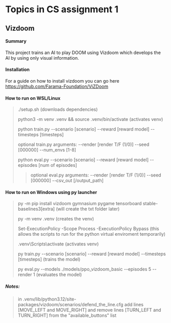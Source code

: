 
# Topics in CS assignment 1 
## Vizdoom

#### Summary
This project trains an AI to play DOOM using Vizdoom which develops the AI by using only visual information.

#### Installation 
For a guide on how to install vizdoom you can go here https://github.com/Farama-Foundation/ViZDoom

#### How to run on WSL/Linux
>./setup.sh (downloads dependencies)
>
>python3 -m venv .venv && source .venv/bin/activate (activates venv)
>
>python train.py --scenario [scenario] --reward [reward model] --timesteps [timesteps]
>
>optional train.py arguments: --render [render T/F (1/0)] --seed [000000] --num_envs [1-8]
>
>python eval.py --scenario [scenario] --reward [reward model] --episodes [num of episodes] 
>
>>optional eval.py arguments: --render [render T/F (1/0)] --seed [000000] --csv_out [/output_path]

#### How to run on Windows using py launcher
>py -m pip install vizdoom gymnasium pygame tensorboard stable-baselines3[extra] (will create the txt folder later)
>
>py -m venv .venv (creates the venv)
>
>Set-ExecutionPolicy -Scope Process -ExecutionPolicy Bypass (this allows the scripts to run for the python virtual enviroment temporarily)
>
>.venv\Scripts\activate (activates venv)
>
>py train.py --scenario [scenario] --reward [reward model] --timesteps [timesteps] (trains the model)
>
>py eval.py --models ./models/ppo_vizdoom_basic --episodes 5 --render 1 (evaluates the model)

##### Notes:
>in .venv/lib/python3.12/site-packages/vizdoom/scenarios/defend_the_line.cfg add lines [MOVE_LEFT and MOVE_RIGHT] and remove lines [TURN_LEFT and TURN_RIGHT] from the "available_buttons" list
